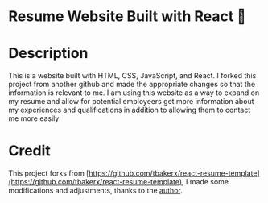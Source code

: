 # Resume Website Built with React :page_with_curl:

# Description
This is a website built with HTML, CSS, JavaScript, and React. I forked this project from another github and made the appropriate changes so that the information is relevant to me. I am using this website as a way to expand on my resume and allow for potential employeers get more information about my experiences and qualifications in addition to allowing them to contact me more easily


# Credit
This project forks from [https://github.com/tbakerx/react-resume-template](https://github.com/tbakerx/react-resume-template), I made some modifications and adjustments, thanks to the [author](https://github.com/tbakerx).
